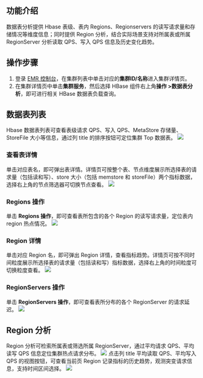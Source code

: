 ## 功能介绍
数据表分析提供 Hbase 表级、表内 Regions、Regionservers 的读写请求量和存储情况等维度信息；同时提供 Region 分析，结合实际场景支持对所属表或所属 RegionServer 分析读取 QPS、写入 QPS 信息及历史变化趋势。

## 操作步骤
1. 登录 [EMR 控制台](https://console.cloud.tencent.com/emr)，在集群列表中单击对应的**集群ID/名称**进入集群详情页。
2. 在集群详情页中单击**集群服务**，然后选择 HBase 组件右上角**操作 >数据表分析**，即可进行相关 HBase 数据表负载查询。

## 数据表列表
Hbase 数据表列表可查看表级请求 QPS、写入 QPS、MetaStore 存储量、StoreFile 大小等信息，通过列 title 的排序按钮可定位集群 Top 数据表。
![](https://qcloudimg.tencent-cloud.cn/raw/6ed3ee429f54ded20ee82c9fd7445578.png)
### 查看表详情
单击对应表名，即可弹出表详情。详情页可按整个表、节点维度展示所选择表的请求量（包括读和写）、store 大小（包括 memstore 和 storeFile）两个指标数据，选择右上角的节点筛选器可切换节点查看。
![](https://qcloudimg.tencent-cloud.cn/raw/8f2e27fe1510d139345140fdbf10da29.png)
### Regions 操作
单击 **Regions 操作**，即可查看表所包含的各个 Region 的读写请求量，定位表内 region 热点情况。
![](https://qcloudimg.tencent-cloud.cn/raw/bde76a4157f278ccfe3d427be43e7d88.png)
### Region 详情
单击对应 Region 名，即可弹出 Region 详情，查看指标趋势。详情页可按不同时间粒度展示所选择表的请求量（包括读和写）指标数据，选择右上角的时间粒度可切换粒度查看。
![](https://qcloudimg.tencent-cloud.cn/raw/8dcaa787b97edde75a54b2e6cef48023.png)
### RegionServers 操作
单击 **RegionServers 操作**，即可查看表所分布的各个 RegionServer 的请求延迟。
![](https://qcloudimg.tencent-cloud.cn/raw/09fcc7436b02d9f7dc63d17f49545739.png)
## Region 分析
Region 分析可检索所属表或筛选所属 RegionServer，通过平均请求 QPS、平均读写 QPS 信息定位集群热点请求分布。
![](https://qcloudimg.tencent-cloud.cn/raw/7e5d4ca2c0fb2418c7491a72a1ce9f13.png)
点击列 title 平均读取 QPS、平均写入 QPS 的视图按钮，可查看当前页 Region 记录指标的历史趋势，观测突变请求信息，支持时间区间选择。
![](https://qcloudimg.tencent-cloud.cn/raw/9af1392467425d47754728f86d4999cf.png)
